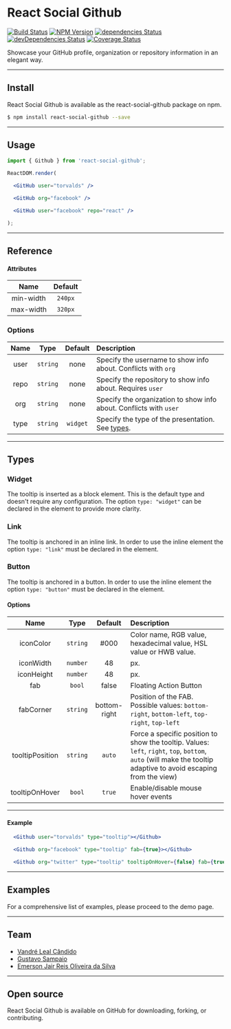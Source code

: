 # React Social Github
[![Build Status](https://travis-ci.org/vandreleal/react-social-github.svg)](https://travis-ci.org/vandreleal/react-social-github)
[![NPM Version](https://badge.fury.io/js/react-social-github.svg)](http://badge.fury.io/js/react-social-github)
[![dependencies Status](https://david-dm.org/vandreleal/react-social-github/status.svg)](https://david-dm.org/vandreleal/react-social-github)
[![devDependencies Status](https://david-dm.org/vandreleal/react-social-github/dev-status.svg)](https://david-dm.org/vandreleal/react-social-github?type=dev)
[![Coverage Status](https://coveralls.io/repos/github/vandreleal/react-social-github/badge.svg?branch=master)](https://coveralls.io/github/vandreleal/react-social-github?branch=master)

Showcase your GitHub profile, organization or repository information in an elegant way.

---

## Install
React Social Github is available as the react-social-github package on npm.
```sh
$ npm install react-social-github --save
```
---

## Usage
```jsx
import { Github } from 'react-social-github';

ReactDOM.render(

  <GitHub user="torvalds" />

  <GitHub org="facebook" />

  <GitHub user="facebook" repo="react" />

);
```
---

## Reference

#### Attributes

Name | Default
:---: | :---:
min-width | `240px`
max-width | `320px`

### Options

Name | Type | Default | Description
:---: | :---: | :---: | :---
user | `string` | none | Specify the username to show info about. Conflicts with `org`
repo | `string` | none | Specify the repository to show info about. Requires `user`
org | `string` | none | Specify the organization to show info about. Conflicts with `user`
type | `string` | `widget` | Specify the type of the presentation. See [types](#Types).

---

## Types


### Widget

The tooltip is inserted as a block element. This is the default type and doesn't require any configuration. The option `type: "widget"` can be declared in the element to provide more clarity.

### Link

The tooltip is anchored in an inline link. In order to use the inline element the option `type: "link"` must be declared in the element.

### Button

The tooltip is anchored in a button. In order to use the inline element the option `type: "button"` must be declared in the element.

#### Options

Name | Type | Default | Description
:---: | :---: | :---: | :---
iconColor | `string` | #000 | Color name, RGB value, hexadecimal value, HSL value or HWB value.
iconWidth | `number` | 48 | px.
iconHeight | `number` | 48 | px.
fab | `bool` | false | Floating Action Button
fabCorner | `string` | bottom-right | Position of the FAB. Possible values: `bottom-right`, `bottom-left`, `top-right`, `top-left`
tooltipPosition | `string` | `auto` | Force a specific position to show the tooltip. Values: `left`, `right`, `top`, `bottom`, `auto` (will make the tooltip adaptive to avoid escaping from the view)
tooltipOnHover | `bool` | `true` | Enable/disable mouse hover events

---

#### Example

```jsx
  <Github user="torvalds" type="tooltip"></Github>

  <Github org="facebook" type="tooltip" fab={true}></Github>

  <Github org="twitter" type="tooltip" tooltipOnHover={false} fab={true} fabCorner="bottom-left" iconColor="orange" iconWidth={48} iconHeight={48}></Github>
```

---

## Examples

For a comprehensive list of examples, please proceed to the demo page.

---

## Team
+ [Vandré Leal Cândido](https://github.com/vandreleal)
+ [Gustavo Sampaio](https://github.com/GustavoKatel)
+ [Emerson Jair Reis Oliveira da Silva](https://github.com/dungahk)

---

## Open source

React Social Github is available on GitHub for downloading, forking, or contributing.